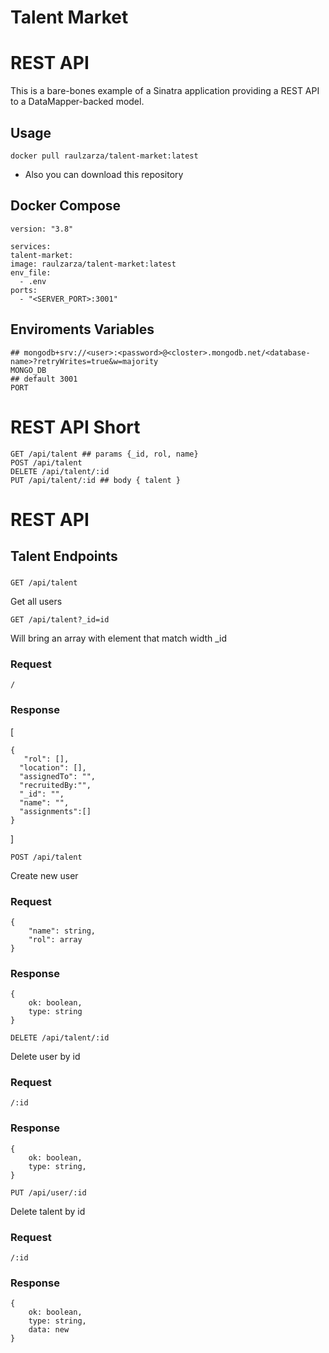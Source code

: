 # Talent Market

# REST API

This is a bare-bones example of a Sinatra application providing a REST
API to a DataMapper-backed model.

## Usage

    docker pull raulzarza/talent-market:latest

- Also you can download this repository

## Docker Compose

    version: "3.8"

    services:
    talent-market:
    image: raulzarza/talent-market:latest
    env_file:
      - .env
    ports:
      - "<SERVER_PORT>:3001"

## Enviroments Variables

    ## mongodb+srv://<user>:<password>@<closter>.mongodb.net/<database-name>?retryWrites=true&w=majority
    MONGO_DB
    ## default 3001
    PORT

# REST API Short

    GET /api/talent ## params {_id, rol, name}
    POST /api/talent
    DELETE /api/talent/:id
    PUT /api/talent/:id ## body { talent }

# REST API

## Talent Endpoints

###

`GET /api/talent`

Get all users

`GET /api/talent?_id=id`

Will bring an array with element that match width \_id

### Request

    /

### Response

[

    {
       "rol": [],
      "location": [],
      "assignedTo": "",
      "recruitedBy:"",
      "_id": "",
      "name": "",
      "assignments":[]
    }

]

`POST /api/talent`

Create new user

### Request

    {
        "name": string,
        "rol": array
    }

### Response

    {
        ok: boolean,
        type: string
    }

`DELETE /api/talent/:id`

Delete user by id

### Request 

    /:id

### Response

    {
        ok: boolean,
        type: string,
    }



`PUT /api/user/:id`

Delete talent by id

### Request 

    /:id

### Response

    {
        ok: boolean,
        type: string,
        data: new
    }
